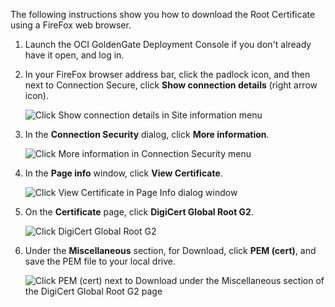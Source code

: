 <!--
    {
        "name":"Using Firefox to download the root certificate",
        "description":"Using Firefox to download the root certificate"
    }
-->

The following instructions show you how to download the Root Certificate using a FireFox web browser.

1.  Launch the OCI GoldenGate Deployment Console if you don't already have it open, and log in.

2.  In your FireFox browser address bar, click the padlock icon, and then next to Connection Secure, click **Show connection details** (right arrow icon).

    ![Click Show connection details in Site information menu](https://oracle-livelabs.github.io/goldengate/ggs-common/connection/images/01b-02.png " ")

3.  In the **Connection Security** dialog, click **More information**.

    ![Click More information in Connection Security menu](https://oracle-livelabs.github.io/goldengate/ggs-common/connection/images/01b-03.png " ")

4.  In the **Page info** window, click **View Certificate**.

    ![Click View Certificate in Page Info dialog window](https://oracle-livelabs.github.io/goldengate/ggs-common/connection/images/01b-04.png " ")

5.  On the **Certificate** page, click **DigiCert Global Root G2**.

    ![Click DigiCert Global Root G2](https://oracle-livelabs.github.io/goldengate/ggs-common/connection/images/01b-05.png " ")

6.  Under the **Miscellaneous** section, for Download, click **PEM (cert)**, and save the PEM file to your local drive.

    ![Click PEM (cert) next to Download under the Miscellaneous section of the DigiCert Global Root G2 page](https://oracle-livelabs.github.io/goldengate/ggs-common/connection/images/01b-06.png " ")